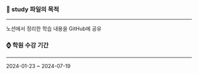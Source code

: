 ### :loudspeaker: study 파일의 목적
---
노션에서 정리한 학습 내용을 GitHub에 공유


### :watch: 학원 수강 기간
---
2024-01-23 ~ 2024-07-19
